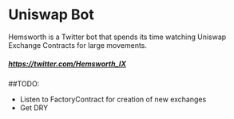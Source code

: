 # Uniswap Bot

Hemsworth is a Twitter bot that spends its time watching Uniswap Exchange Contracts for large movements.

##### https://twitter.com/Hemsworth_IX

##TODO:

- Listen to FactoryContract for creation of new exchanges 
- Get DRY
